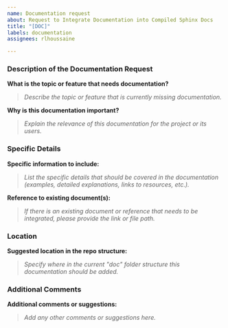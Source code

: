 ```yaml
---
name: Documentation request
about: Request to Integrate Documentation into Compiled Sphinx Docs
title: "[DOC]"
labels: documentation
assignees: rlhoussaine

---
```


### Description of the Documentation Request

**What is the topic or feature that needs documentation?**
> _Describe the topic or feature that is currently missing documentation._

**Why is this documentation important?**
> _Explain the relevance of this documentation for the project or its users._

### Specific Details

**Specific information to include:**
> _List the specific details that should be covered in the documentation (examples, detailed explanations, links to resources, etc.)._

**Reference to existing document(s):**
> _If there is an existing document or reference that needs to be integrated, please provide the link or file path._

### Location

**Suggested location in the repo structure:**
> _Specify where in the current "doc" folder structure this documentation should be added._

### Additional Comments

**Additional comments or suggestions:**
> _Add any other comments or suggestions here._
